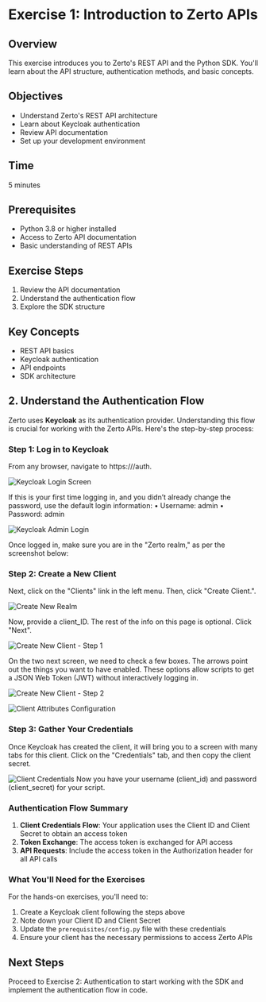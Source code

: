 # Exercise 1: Introduction to Zerto APIs

## Overview
This exercise introduces you to Zerto's REST API and the Python SDK. You'll learn about the API structure, authentication methods, and basic concepts.

## Objectives
- Understand Zerto's REST API architecture
- Learn about Keycloak authentication
- Review API documentation
- Set up your development environment

## Time
5 minutes

## Prerequisites
- Python 3.8 or higher installed
- Access to Zerto API documentation
- Basic understanding of REST APIs

## Exercise Steps
1. Review the API documentation
2. Understand the authentication flow
3. Explore the SDK structure

## Key Concepts
- REST API basics
- Keycloak authentication
- API endpoints
- SDK architecture

## 2. Understand the Authentication Flow

Zerto uses **Keycloak** as its authentication provider. Understanding this flow is crucial for working with the Zerto APIs. Here's the step-by-step process:

### Step 1: Log in to Keycloak
From any browser, navigate to https://<zvmipaddress>/auth.

![Keycloak Login Screen](../../diagrams/01-keykloack-login.jpg)

If this is your first time logging in, and you didn’t already change the password, use the default login information:
• Username: admin
• Password: admin

![Keycloak Admin Login](../../diagrams/02-keykloack-login.jpg)

Once logged in, make sure you are in the "Zerto realm," as per the screenshot below:

### Step 2: Create a New Client


Next, click on the "Clients" link in the left menu. Then, click "Create Client.".

![Create New Realm](../../diagrams/03-keykloack-realm.jpg)

Now, provide a client_ID. The rest of the info on this page is optional. Click "Next".

![Create New Client - Step 1](../../diagrams/04-keykloack-create-new-client.jpg)

On the two next screen, we need to check a few boxes. 
The arrows point out the things you want to have enabled. 
These options allow scripts to get a JSON Web Token (JWT) without interactively logging in.

![Create New Client - Step 2](../../diagrams/05-keykloack-create-new-client.jpg)


![Client Attributes Configuration](../../diagrams/06-keykloack-client-attributes.jpg)

### Step 3: Gather Your Credentials
Once Keycloak has created the client, it will bring you to a screen with many tabs for this client. 
Click on the "Credentials" tab, and then copy the client secret.

![Client Credentials](../../diagrams/07-keykloack-client-credentials.jpg)
Now you have your username (client_id) and password (client_secret) for your script.

### Authentication Flow Summary

1. **Client Credentials Flow**: Your application uses the Client ID and Client Secret to obtain an access token
2. **Token Exchange**: The access token is exchanged for API access
3. **API Requests**: Include the access token in the Authorization header for all API calls

### What You'll Need for the Exercises

For the hands-on exercises, you'll need to:
1. Create a Keycloak client following the steps above
2. Note down your Client ID and Client Secret
3. Update the `prerequisites/config.py` file with these credentials
4. Ensure your client has the necessary permissions to access Zerto APIs

## Next Steps
Proceed to Exercise 2: Authentication to start working with the SDK and implement the authentication flow in code. 